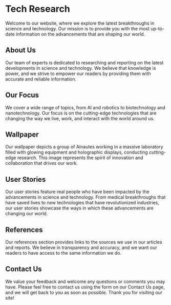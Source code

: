 <!--font:Montserrat-->

# Tech Research

Welcome to our website, where we explore the latest breakthroughs in science and technology. Our mission is to provide you with the most up-to-date information on the advancements that are shaping our world.

## About Us

Our team of experts is dedicated to researching and reporting on the latest developments in science and technology. We believe that knowledge is power, and we strive to empower our readers by providing them with accurate and reliable information.

## Our Focus

We cover a wide range of topics, from AI and robotics to biotechnology and nanotechnology. Our focus is on the cutting-edge technologies that are changing the way we live, work, and interact with the world around us.

## Wallpaper

Our wallpaper depicts a group of Ainautes working in a massive laboratory filled with glowing equipment and holographic displays, conducting cutting-edge research. This image represents the spirit of innovation and collaboration that drives our work.

## User Stories

Our user stories feature real people who have been impacted by the advancements in science and technology. From medical breakthroughs that have saved lives to new technologies that have revolutionized industries, our user stories showcase the ways in which these advancements are changing our world.

## References

Our references section provides links to the sources we use in our articles and reports. We believe in transparency and accuracy, and we want our readers to have access to the same information we do.

## Contact Us

We value your feedback and welcome any questions or comments you may have. Please feel free to contact us using the form on our Contact Us page, and we will get back to you as soon as possible. Thank you for visiting our site!

<!--

Write me content for website with wallpaper which alt text is:

"Ainautes working in a massive laboratory filled with glowing equipment and holographic displays, conducting cutting-edge research."

The name/title of the page should not be 1:1 copy of the alt text but rather a real content of the website which is using this wallpaper.

- Use markdown format 
- Start with heading
- Heading should be short and concise
- The content should look like a real website 
- The website should not be about the wallpaper, wallpaper is just a related background
- Heading should be contain work "wallpaper" or "background"
- Include real sections like references, contact, user stories, etc. use things relevant to the page purpose.
- Feel free to use structure like headings, bullets, numbering, blockquotes, paragraphs, horizontal lines, etc.
- You can use formatting like bold or _italic_
- You can include UTF-8 emojis
- Links should be only #hash anchors (and you can refer to the document itself)
- Do not include images


---


# The Future of Research: Advancements in Cutting-Edge Technology

Welcome to our website, where we explore the latest breakthroughs in science and technology. Our mission is to provide you with the most up-to-date information on the advancements that are shaping our world.

## About Us

Our team of experts is dedicated to researching and reporting on the latest developments in science and technology. We believe that knowledge is power, and we strive to empower our readers by providing them with accurate and reliable information.

## Our Focus

We cover a wide range of topics, from AI and robotics to biotechnology and nanotechnology. Our focus is on the cutting-edge technologies that are changing the way we live, work, and interact with the world around us.

## Wallpaper

Our wallpaper depicts a group of Ainautes working in a massive laboratory filled with glowing equipment and holographic displays, conducting cutting-edge research. This image represents the spirit of innovation and collaboration that drives our work.

## User Stories

Our user stories feature real people who have been impacted by the advancements in science and technology. From medical breakthroughs that have saved lives to new technologies that have revolutionized industries, our user stories showcase the ways in which these advancements are changing our world.

## References

Our references section provides links to the sources we use in our articles and reports. We believe in transparency and accuracy, and we want our readers to have access to the same information we do.

## Contact Us

We value your feedback and welcome any questions or comments you may have. Please feel free to contact us using the form on our Contact Us page, and we will get back to you as soon as possible. Thank you for visiting our site!

-->
